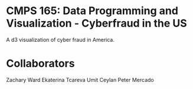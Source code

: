 # CMPS 165: Data Programming and Visualization - Cyberfraud in the US
A d3 visualization of cyber fraud in America.

# Collaborators
Zachary Ward
Ekaterina Tcareva
Umit Ceylan
Peter Mercado

